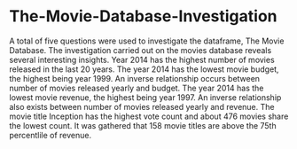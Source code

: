 # The-Movie-Database-Investigation
A total of five questions were used to investigate the dataframe, The Movie Database. The investigation carried out on the movies database reveals several interesting insights.
Year 2014 has the highest number of movies released in the last 20 years.
The year 2014 has the lowest movie budget, the highest being year 1999. An inverse relationship occurs between number of movies released yearly and budget.
The year 2014 has the lowest movie revenue, the highest being year 1997. An inverse relationship also exists between number of movies released yearly and revenue.
The movie title Inception has the highest vote count and about 476 movies share the lowest count.
It was gathered that 158 movie titles are above the 75th percentlile of revenue.